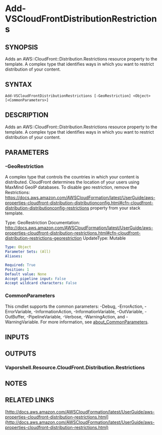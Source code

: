 # Add-VSCloudFrontDistributionRestrictions

## SYNOPSIS
Adds an AWS::CloudFront::Distribution.Restrictions resource property to the template.
A complex type that identifies ways in which you want to restrict distribution of your content.

## SYNTAX

```
Add-VSCloudFrontDistributionRestrictions [-GeoRestriction] <Object> [<CommonParameters>]
```

## DESCRIPTION
Adds an AWS::CloudFront::Distribution.Restrictions resource property to the template.
A complex type that identifies ways in which you want to restrict distribution of your content.

## PARAMETERS

### -GeoRestriction
A complex type that controls the countries in which your content is distributed.
CloudFront determines the location of your users using MaxMind GeoIP databases.
To disable geo restriction, remove the Restrictions: https://docs.aws.amazon.com/AWSCloudFormation/latest/UserGuide/aws-properties-cloudfront-distribution-distributionconfig.html#cfn-cloudfront-distribution-distributionconfig-restrictions property from your stack template.

Type: GeoRestriction
Documentation: http://docs.aws.amazon.com/AWSCloudFormation/latest/UserGuide/aws-properties-cloudfront-distribution-restrictions.html#cfn-cloudfront-distribution-restrictions-georestriction
UpdateType: Mutable

```yaml
Type: Object
Parameter Sets: (All)
Aliases:

Required: True
Position: 1
Default value: None
Accept pipeline input: False
Accept wildcard characters: False
```

### CommonParameters
This cmdlet supports the common parameters: -Debug, -ErrorAction, -ErrorVariable, -InformationAction, -InformationVariable, -OutVariable, -OutBuffer, -PipelineVariable, -Verbose, -WarningAction, and -WarningVariable. For more information, see [about_CommonParameters](http://go.microsoft.com/fwlink/?LinkID=113216).

## INPUTS

## OUTPUTS

### Vaporshell.Resource.CloudFront.Distribution.Restrictions
## NOTES

## RELATED LINKS

[http://docs.aws.amazon.com/AWSCloudFormation/latest/UserGuide/aws-properties-cloudfront-distribution-restrictions.html](http://docs.aws.amazon.com/AWSCloudFormation/latest/UserGuide/aws-properties-cloudfront-distribution-restrictions.html)

